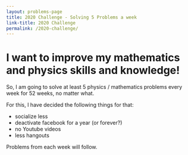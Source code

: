 ```yaml
---
layout: problems-page
title: 2020 Challenge - Solving 5 Problems a week
link-title: 2020 Challenge
permalink: /2020-challenge/
---
```


# I want to improve my mathematics and physics skills and knowledge!

So, I am going to solve at least 5 physics / mathematics problems every week for 52 weeks, no matter what.

For this, I have decided the following things for that:

- socialize less
- deactivate facebook for a year (or forever?)
- no Youtube videos
- less hangouts

Problems from each week will follow.
